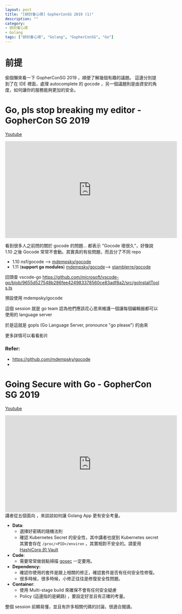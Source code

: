 ```yaml
---
layout: post
title: "[研討會心得] GopherConSG 2019 (1)"
description: ""
category: 
- 研討會心得
- Golang
tags: ["研討會心得", "Golang", "GopherConSG", "Go"]
---
```





# 前提

偷個懶來看一下 GopherConSG 2019 ，順便了解幾個有趣的議題。 這邊分別提到了在 IDE 裡面，處理 autocomplete 的 gocode ，另一個議題則是由資安的角度，如何讓你的服務能夠更加的安全。

# Go, pls stop breaking my editor - GopherCon SG 2019

[Youtube]( https://www.youtube.com/watch?v=gZ7N3HulAb0)

<iframe width="560" height="315" src="https://www.youtube.com/embed/gZ7N3HulAb0" frameborder="0" allow="accelerometer; autoplay; encrypted-media; gyroscope; picture-in-picture" allowfullscreen></iframe>

看到很多人之前問的關於 gocode 的問題...
都表示 "Gocode 壞很久"，好像說 1.10 之後 Gocode 常常不會動。其實真的有些問題，而且分了不同 repo

- 1.10 nsf/gocode --> [mdempsky/gocode](mdempsky/gocode)
- 1.11 (**support go modules**) [mdempsky/gocode](mdempsky/gocode)--> [stamblerre/gocode](stamblerre/gocode)

回頭查 vscode-go https://github.com/microsoft/vscode-go/blob/9655d527548b286fee424983378560ce83adf8a2/src/goInstallTools.ts

預設使用 mdempsky/gocode

這個 session 就是 go team 認為他們應該花心思來維護一個讓每個編輯器都可以使用的  language server 

於是這就是 gopls (Go Language Server, pronounce "go please") 的由來

更多詳情可以看看影片



### Refer:

- https://github.com/mdempsky/gocode
- 

# Going Secure with Go - GopherCon SG 2019

[Youtube](https://www.youtube.com/watch?v=9e2gRtzemGo)

<iframe width="560" height="315" src="https://www.youtube.com/embed/9e2gRtzemGo" frameborder="0" allow="accelerometer; autoplay; encrypted-media; gyroscope; picture-in-picture" allowfullscreen></iframe>
講者從五個面向 ，來談談如何讓 Golang App 更有安全考量。

- **Data**:
  - 選擇好密碼的隨機法則
  - 確認 Kubernetes Secret 的安全性，其中講者也提到 Kubernetes secret 其實會存在 `/proc/<PID>/environ` ，其實相對不安全的。請愛用 [HashiCorp 的 Vault](https://www.hashicorp.com/products/vault/secrets-management)
- **Code**:
  - 需要常常做弱點掃描 [gosec](https://github.com/securego/gosec) 一定要用。
- **Dependency:**
  - 確認你使用的套件是跟上相關的修正，確認套件是否有任何安全性修復。
  - 很多時候，很多時候，小修正往往是修復安全性問題。
- **Container**:
  - 使用 Multi-stage build 來確保不會有任何安全疑慮
  - Policy (這邊指的是網路) ，要設定好並且有正確的考量。

整個 session 前顯易懂，並且有許多相關代碼的討論，很適合閱讀。